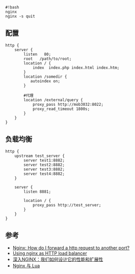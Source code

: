 ```
#!bash
nginx
nginx -s quit
```


## 配置
```nginx
http {
    server {
        listen   80;
        root   /path/to/root;
        location / {
            index  index.php index.html index.htm;
        }
        location /somedir {
           autoindex on;
        }
            
        #代理
        location /external/query {
            proxy_pass http://mob3032:8022;
            proxy_read_timeout 1800s;
        }
    }
}
```

## 负载均衡
```nginx
http {
    upstream test_server {
        server test1:8882;
        server test2:8882;
        server test3:8882;
        server test4:8882;
    }

    server {
        listen 8881;

        location / {
            proxy_pass http://test_server;
        }
    }
}
```

## 参考
* [Nginx: How do I forward a http request to another port?](http://serverfault.com/questions/536576/nginx-how-do-i-forward-a-http-request-to-another-port)
* [Using nginx as HTTP load balancer](http://nginx.org/en/docs/http/load_balancing.html)
* [深入NGINX：我们如何设计它的性能和扩展性](http://www.cnbeta.com/articles/402709.htm)
* [Nginx 与 Lua](http://www.ttlsa.com/nginx/nginx-and-lua/)